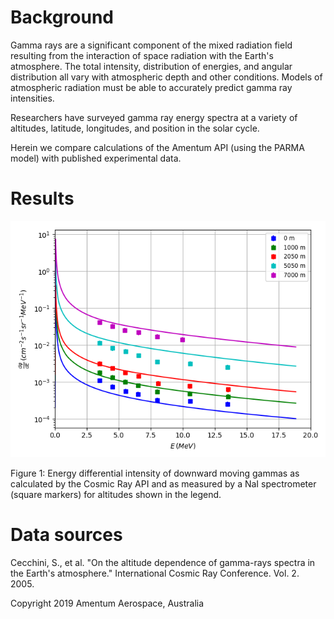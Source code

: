 # Background

Gamma rays are a significant component of the mixed radiation field resulting from the interaction of space radiation with the Earth's atmosphere. The total intensity, distribution of energies, and angular distribution all vary with atmospheric depth and other conditions. Models of atmospheric radiation must be able to accurately predict gamma ray intensities.

Researchers have surveyed gamma ray energy spectra at a variety of altitudes, latitude, longitudes, and position in the solar cycle. 

Herein we compare calculations of the Amentum API (using the PARMA model) with published experimental data.

# Results

![](./gamma_cecchini.png)

Figure 1: Energy differential intensity of downward moving gammas as calculated by the Cosmic Ray API and as measured by a NaI spectrometer (square markers) for altitudes shown in the legend.

# Data sources 

Cecchini, S., et al. "On the altitude dependence of gamma-rays spectra in the Earth's atmosphere." International Cosmic Ray Conference. Vol. 2. 2005.

Copyright 2019 Amentum Aerospace, Australia

